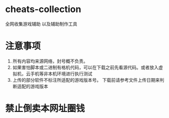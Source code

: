# cheats-collection
全网收集游戏辅助
以及辅助制作工具

# 注意事项
1. 所有内容均来源网络，封号概不负责。
2. 如果害怕脚本或二进制有格机代码，可以在下载之前先看源代码。或者放入虚拟机，云手机等非本机环境进行执行测试
3. 上传的部分软件不标注所适配的游戏版本号。
下载前请参考文件上传日期来判断适配的游戏版本

# 禁止倒卖本网址圈钱